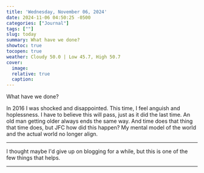 ```yaml
---
title: 'Wednesday, November 06, 2024'
date: 2024-11-06 04:50:25 -0500
categories: ["Journal"]
tags: [""]
slug: today
summary: What have we done?
showtoc: true
tocopen: true
weather: Cloudy 50.0 | Low 45.7, High 50.7
cover: 
  image: 
  relative: true
  caption: 
---
```



What have we done?

In 2016 I was shocked and disappointed. This time, I feel anguish and hoplessness. I have to believe this will pass, just as it did the last time. An old man getting older always ends the same way. And time does that thing that time does, but JFC how did this happen? My mental model of the world and the actual world no longer align.

----

I thought maybe I'd give up on blogging for a while, but this is one of the few things that helps.

----


